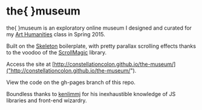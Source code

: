 # the{  }museum

the{ }museum is an exploratory online museum I designed and curated for my [Art Humanities]("http://www.college.columbia.edu/core/classes/arthum.php") class in Spring 2015.

Built on the [Skeleton](http://getskeleton.com) boilerplate, with pretty parallax scrolling effects thanks to the voodoo of the [ScrollMagic]("http://scrollmagic.io") library.

Access the site at [http://constellationcolon.github.io/the-museum/]("http://constellationcolon.github.io/the-museum/").

View the code on the gh-pages branch of this repo.

Boundless thanks to [kenlimmj](https://github.com/kenlimmj) for his inexhaustible knowledge of JS libraries and front-end wizardry.